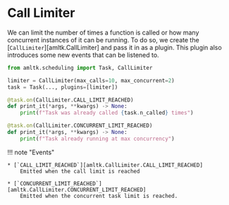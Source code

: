 # Call Limiter
We can limit the number of times a function is called or how many concurrent
instances of it can be running. To do so, we create the [`CallLimiter`][amltk.CallLimiter]
and pass it in as a plugin. This plugin also introduces some new events that can be listened to.

```python
from amltk.scheduling import Task, CallLimiter

limiter = CallLimiter(max_calls=10, max_concurrent=2)
task = Task(..., plugins=[limiter])

@task.on(CallLimiter.CALL_LIMIT_REACHED)
def print_it(*args, **kwargs) -> None:
    print(f"Task was already called {task.n_called} times")

@task.on(CallLimiter.CONCURRENT_LIMIT_REACHED)
def print_it(*args, **kwargs) -> None:
    print(f"Task already running at max concurrency")
```

!!! note "Events"

    * [`CALL_LIMIT_REACHED`][amltk.CallLimiter.CALL_LIMIT_REACHED]
        Emitted when the call limit is reached

    * [`CONCURRENT_LIMIT_REACHED`][amltk.CallLimiter.CONCURRENT_LIMIT_REACHED]
        Emitted when the concurrent task limit is reached.
